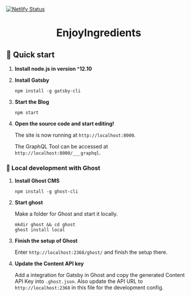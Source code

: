 [![Netlify Status](https://api.netlify.com/api/v1/badges/73f01ed1-7664-42a8-9f0a-d53c2cc646cb/deploy-status)](https://app.netlify.com/sites/enjoyingredients/deploys)

<h1 align="center">
  EnjoyIngredients
</h1>

## 🚀 Quick start

1. **Install node.js in version ^12.10**

1. **Install Gatsby**

    ```shell
    npm install -g gatsby-cli
    ```

1. **Start the Blog**

    ```shell
    npm start
    ```

1. **Open the source code and start editing!**

    The site is now running at `http://localhost:8000`.

    The GraphQL Tool can be accessed at `http://localhost:8000/___graphql`.

### 👻 Local development with Ghost

1. **Install Ghost CMS**

    ```shell
    npm install -g ghost-cli
    ```

1. **Start ghost**

    Make a folder for Ghost and start it locally.

    ```shell
    mkdir ghost && cd ghost
    ghost install local
    ```

1. **Finish the setup of Ghost**

    Enter `http://localhost:2368/ghost/` and finish the setup there.

1. **Update the Content API key**

    Add a integration for Gatsby in Ghost and copy the generated Content API Key into `.ghost.json`. Also update the API URL to `http://localhost:2368` in this file for the development config.
